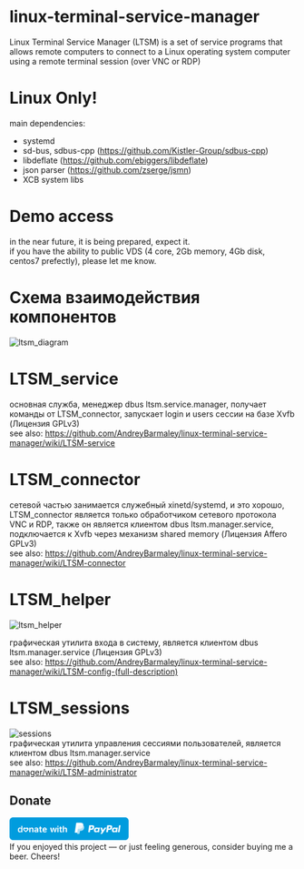 # linux-terminal-service-manager
Linux Terminal Service Manager (LTSM) is a set of service programs that allows remote computers to connect to a Linux operating system computer using a remote terminal session (over VNC or RDP)

# Linux Only!
main dependencies:  
  - systemd  
  - sd-bus, sdbus-cpp (https://github.com/Kistler-Group/sdbus-cpp)  
  - libdeflate (https://github.com/ebiggers/libdeflate)  
  - json parser (https://github.com/zserge/jsmn)
  - XCB system libs  

# Demo access
in the near future, it is being prepared, expect it.  
if you have the ability to public VDS (4 core, 2Gb memory, 4Gb disk, centos7 prefectly), please let me know.  

# Схема взаимодействия компонентов
![ltsm_diagram](https://user-images.githubusercontent.com/8620726/118247282-884e7480-b492-11eb-92a8-d8db95656eee.png)

# LTSM_service
основная служба, менеджер dbus ltsm.service.manager, получает команды от LTSM_connector, запускает login и users сессии на базе Xvfb (Лицензия GPLv3)  
see also: https://github.com/AndreyBarmaley/linux-terminal-service-manager/wiki/LTSM-service  

# LTSM_connector
сетевой частью занимается служебный xinetd/systemd, и это хорошо, LTSM_сonnector является только обработчиком сетевого протокола VNC и RDP, также он является клиентом dbus ltsm.manager.service, подключается к Xvfb через механизм shared memory (Лицензия Affero GPLv3)  
see also: https://github.com/AndreyBarmaley/linux-terminal-service-manager/wiki/LTSM-connector  

# LTSM_helper
![ltsm_helper](https://user-images.githubusercontent.com/8620726/118249135-9ac9ad80-b494-11eb-9a5c-ddff59048293.png)

графическая утилита входа в систему, является клиентом dbus ltsm.manager.service (Лицензия GPLv3)  
see also: https://github.com/AndreyBarmaley/linux-terminal-service-manager/wiki/LTSM-config-(full-description)  

# LTSM_sessions
![sessions](https://user-images.githubusercontent.com/8620726/118389681-78fa3300-b61a-11eb-8981-1d1e49894a5a.png)  
графическая утилита управления сессиями пользователей, является клиентом dbus ltsm.manager.service  
see also: https://github.com/AndreyBarmaley/linux-terminal-service-manager/wiki/LTSM-administrator  

## Donate
<a href="https://paypal.me/andreyafletdinov/"><img src="blue.svg" height="40"></a>  
If you enjoyed this project — or just feeling generous, consider buying me a beer. Cheers!

